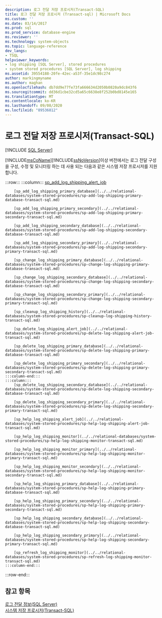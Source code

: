```yaml
---
description: 로그 전달 저장 프로시저(Transact-SQL)
title: 로그 전달 저장 프로시저 (Transact-sql) | Microsoft Docs
ms.custom: ''
ms.date: 03/14/2017
ms.prod: sql
ms.prod_service: database-engine
ms.reviewer: ''
ms.technology: system-objects
ms.topic: language-reference
dev_langs:
- TSQL
helpviewer_keywords:
- log shipping [SQL Server], stored procedures
- system stored procedures [SQL Server], log shipping
ms.assetid: 39554188-20fe-42ec-a53f-35e1dc98c274
author: markingmyname
ms.author: maghan
ms.openlocfilehash: db7dd9e77fe73fa666634d2050b0820a9dc843f6
ms.sourcegitcommit: dd36d1cbe32cd5a65c6638e8f252b0bd8145e165
ms.translationtype: MT
ms.contentlocale: ko-KR
ms.lasthandoff: 09/08/2020
ms.locfileid: "89536812"
---
```

# <a name="log-shipping-stored-procedures-transact-sql"></a>로그 전달 저장 프로시저(Transact-SQL)
[!INCLUDE [SQL Server](../../includes/applies-to-version/sqlserver.md)]

  [!INCLUDE[msCoName](../../includes/msconame-md.md)][!INCLUDE[ssNoVersion](../../includes/ssnoversion-md.md)]이상 버전에서는 로그 전달 구성을 구성, 수정 및 모니터링 하는 데 사용 되는 다음과 같은 시스템 저장 프로시저를 지원 합니다.  

:::row:::
    :::column:::
        [sp_add_log_shipping_alert_job](../../relational-databases/system-stored-procedures/sp-add-log-shipping-alert-job-transact-sql.md)

        [sp_add_log_shipping_primary_database](../../relational-databases/system-stored-procedures/sp-add-log-shipping-primary-database-transact-sql.md)

        [sp_add_log_shipping_primary_secondary](../../relational-databases/system-stored-procedures/sp-add-log-shipping-primary-secondary-transact-sql.md)

        [sp_add_log_shipping_secondary_database](../../relational-databases/system-stored-procedures/sp-add-log-shipping-secondary-database-transact-sql.md)

        [sp_add_log_shipping_secondary_primary](../../relational-databases/system-stored-procedures/sp-add-log-shipping-secondary-primary-transact-sql.md)

        [sp_change_log_shipping_primary_database](../../relational-databases/system-stored-procedures/sp-change-log-shipping-primary-database-transact-sql.md)

        [sp_change_log_shipping_secondary_database](../../relational-databases/system-stored-procedures/sp-change-log-shipping-secondary-database-transact-sql.md)

        [sp_change_log_shipping_secondary_primary](../../relational-databases/system-stored-procedures/sp-change-log-shipping-secondary-primary-transact-sql.md)

        [sp_cleanup_log_shipping_history](../../relational-databases/system-stored-procedures/sp-cleanup-log-shipping-history-transact-sql.md)

        [sp_delete_log_shipping_alert_job](../../relational-databases/system-stored-procedures/sp-delete-log-shipping-alert-job-transact-sql.md)

        [sp_delete_log_shipping_primary_database](../../relational-databases/system-stored-procedures/sp-delete-log-shipping-primary-database-transact-sql.md)

        [sp_delete_log_shipping_primary_secondary](../../relational-databases/system-stored-procedures/sp-delete-log-shipping-primary-secondary-transact-sql.md)
    :::column-end:::
    :::column:::
        [sp_delete_log_shipping_secondary_database](../../relational-databases/system-stored-procedures/sp-delete-log-shipping-secondary-database-transact-sql.md)

        [sp_delete_log_shipping_secondary_primary](../../relational-databases/system-stored-procedures/sp-delete-log-shipping-secondary-primary-transact-sql.md)

        [sp_help_log_shipping_alert_job](../../relational-databases/system-stored-procedures/sp-help-log-shipping-alert-job-transact-sql.md)

        [sp_help_log_shipping_monitor](../../relational-databases/system-stored-procedures/sp-help-log-shipping-monitor-transact-sql.md)

        [sp_help_log_shipping_monitor_primary](../../relational-databases/system-stored-procedures/sp-help-log-shipping-monitor-primary-transact-sql.md)

        [sp_help_log_shipping_monitor_secondary](../../relational-databases/system-stored-procedures/sp-help-log-shipping-monitor-secondary-transact-sql.md)

        [sp_help_log_shipping_primary_database](../../relational-databases/system-stored-procedures/sp-help-log-shipping-primary-database-transact-sql.md)

        [sp_help_log_shipping_primary_secondary](../../relational-databases/system-stored-procedures/sp-help-log-shipping-primary-secondary-transact-sql.md)

        [sp_help_log_shipping_secondary_database](../../relational-databases/system-stored-procedures/sp-help-log-shipping-secondary-database-transact-sql.md)

        [sp_help_log_shipping_secondary_primary](../../relational-databases/system-stored-procedures/sp-help-log-shipping-secondary-primary-transact-sql.md)

        [sp_refresh_log_shipping_monitor](../../relational-databases/system-stored-procedures/sp-refresh-log-shipping-monitor-transact-sql.md)
    :::column-end:::
:::row-end:::

## <a name="see-also"></a>참고 항목  
 [로그 전달 정보&#40;SQL Server&#41;](../../database-engine/log-shipping/about-log-shipping-sql-server.md)   
 [시스템 저장 프로시저&#40;Transact-SQL&#41;](../../relational-databases/system-stored-procedures/system-stored-procedures-transact-sql.md)  
  
  
